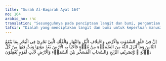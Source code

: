 ```yaml
---
title: "Surah Al-Baqarah Ayat 164"
no: 164
arabic_no: ١٦٤
translation: "Sesungguhnya pada penciptaan langit dan bumi, pergantian malam dan siang, kapal yang berlayar di laut dengan (muatan) yang bermanfaat bagi manusia, apa yang diturunkan Allah dari langit berupa air, lalu dengan itu dihidupkan-Nya bumi setelah mati (kering), dan Dia tebarkan di dalamnya bermacam-macam binatang, dan perkisaran angin dan awan yang dikendalikan antara langit dan bumi, (semua itu) sungguh, merupakan tanda-tanda (kebesaran Allah) bagi orang-orang yang mengerti."
tafsir: "Dialah yang menciptakan langit dan bumi untuk keperluan manusia, maka seharusnyalah manusia memperhatikan dan merenungkan rahmat Allah yang Mahasuci itu karena dengan memperhatikan isi alam semuanya akan bertambah yakinlah dia pada keesaan dan kekuasaan-Nya, akan bertambah luas ilmu pengetahuannya mengenai alam ciptaan-Nya, pengetahuan itu dapat dimanfaatkan sebagaimana yang dikehendaki oleh Allah yang Maha Mengetahui. \n\nDalam ayat ini Allah swt \"menuntun\" manusia untuk mau melihat, memperhatikan dan memikirkan segala yang ada dan terjadi di sekitarnya dengan menyebutkan ciptaan-ciptaan Nya. Penciptaan langit dan bumi sungguh sarat akan rahasia dan tanda-tanda kebesaran Allah swt. Ciptaan-ciptaan Allah itu ada yang bisa langsung terlihat dan nyata kemanfaatannya sehingga mudah kita memahaminya, tetapi tidak sedikit untuk memahaminya perlu melalui prosesi pemikiran dan perenungan yang panjang dan dalam. \n\nUpaya manusia untuk mengetahui rahasia dan tanda kebesaran Allah, telah pula mendorong mereka untuk semakin dekat kepada-Nya. Memahami kehebatan, kecanggihan dan keharmonisan jagat raya ini telah membuat tidak sedikit ilmuwan semakin menyadari dan yakin bahwa sesungguhnya semua yang ada di alam semesta ini sengaja direncanakan, dibuat, diatur, dan dipelihara oleh-Nya.\n\nPerkembangan ilmu pengetahuan dan teknologi telah membawa manusia pada kesimpulan bahwa sistem Tata Surya yang terdiri dari jutaan bintang bahkan mungkin lebih (termasuk di dalamnya bumi kita ini) hanyalah menjadi bagian kecil dari Galaksi Bima Sakti yang memuat lebih dari 100 milyar bintang. Dan Bima Sakti-pun hanyalah satu dari 500 milyar lebih galaksi dalam jagat raya yang diketahui.\n\nSesungguhnya semua bintang-bintang dalam alam semesta ini berada dalam lintasan orbit masing-masing yang telah ditentukan (adz-dzariyat/51 :7). Orbit-orbit dalam alam semesta juga dimiliki oleh galaksi-galaksi yang bergerak pada kecepatan yang tinggi dalam orbit-orbit yang telah ditetapkan. Ketika mereka bergerak, tidak ada satupun benda-benda langit ini yang memotong orbit atau bertabrakan dengan benda langit lainnya. \n\nBegitu pula perihal bumi ciptaan-Nya, semuanya menunjukkan kesempurnaan penciptanya. Allah berfirman yang artinya: \n\n¦Dan di bumi ini terdapat tanda-tanda kekuasan Allah bagi orang-orang yang yakin¦.. (adz-dzariyat/51: 20)\n\nSebuah ensiklopedia sains modern menggambarkan unsur-unsur kimia yang ada di bumi kita ini mempunyai variasi yang menakjubkan. Beberapa di antaranya langka karena susah ditemukan tapi ada juga yang berlimpah. Ada yang dapat dilihat oleh mata telanjang karena berbentuk cairan dan padatan, tetapi ada juga yang tak nampak karena berupa gas. Kenyataan ini mestinya dapat membimbing kita untuk semakin terkesan dengan keagungan dan keesaan Sang Pencipta nya, Allah swt.\n\nMunculnya siang dan malam silih berganti mengajak kita berfikir tentang adanya pengaturan yang sempurna. Pertanyaan yang muncul adalah \"siapa yang mengatur itu semua?\" Silih bergantinya malam dan siang, serta bergilir-nya antara keduanya, panjang dan pendeknya waktu, dan adanya berbagai musim merupakan pengaturan iklim yang sempurna yang terkondisi dengan nyaman untuk dapat dihuni oleh manusia. Kata al-fulk dalam ayat ini berarti bahtera atau perahu. Untuk membuat perahu dibutuhkan pengetahuan tentang sifat air, pergerakan angin, udara, awan yang berhubungan dengan musim, kaidah-kaidah dasar fisika fluida serta hukum dasar lainnya, seperti hukum Archimides untuk benda mengapung, ataupun konsep desain dan konstruksi. Akhirnya manusia dapat membuat kapal atau perahu untuk berlayar mengarungi lautan sehingga mereka dapat menjelajahi pelosok bumi. Di dalam silih bergantinya malam dan siang ini terdapat petunjuk tentang waktu dan arah lantaran kedua hal ini dibutuhkan dalam pelayaran. Dari fenomena alam ini pula manusia menciptakan ilmu falak dan pengetahuan tentang cuaca yang gunanya sangat banyak bagi memenuhi keperluan manusia. Allah berfirman yang artinya sebagai berikut:\n\n\"¦.Dan Dia lah yang menjadikan bintang-bintang bagimu, agar kamu menjadikannya petunjuk dalam kegelapan di darat dan di laut... (al-An'am/6: 97). Kemudian \"Dia turunkan dari langit berupa air\".\n\nDi dalam Al-Qur'an terdapat sejumlah ayat yang menjelaskan bagaimana Allah swt menurunkan air hujan. Ayat-ayat dimaksud adalah ar-Rum/30: 48; Qaf/50:9-11; Gafir/23: 18 dan 48-50; al-hijr/15: 22; Fathir/35: 91; al-A'raf/7: 57; al-Jasiyah/45: 5; ar-Ra'd/13 :17; al-Mulk/67 :30; az-Zumar/39: 21; an-Nur/24:43 dan al-Waqi'ah/56: 68.\n\nTerjadinya hujan secara sederhana dapat dijelaskan sebagai berikut. Diawali dengan adanya penguapan air yang disebabkan oleh panasnya udara yang memanasi permukaan laut. Pemanasan mengakibatkan terjadinya pergeseran molekul-molekul zat air yang kemudian menjadi uap. Ketika uap tersebut naik ke atas, terbentuklah awan yang semakin menebal. Karena dingin dan berat awan tebal tadi berubah menjadi titik-titik air yang kemudian jatuh ke bumi. Itulah yang dinamakan hujan\".\n\n¦ lalu dengan air itu Dia hidupkan bumi sesudah mati (kering)-nya dan Dia sebarkan di bumi itu segala jenis hewan¦ (al-Baqarah/2: 164)\n\nDengan air inilah timbul kehidupan dengan berbagai tumbuhan di permukaan bumi, yang kemudian dimanfaatkan hewan dan manusia sebagai sumber kehidupan mereka. Akhirnya kehidupan di bumi berkembang sebagaimana bisa kita saksikan. Hal inipun diisyaratkan dalam firman Allah yang artinya sebagai berikut:\n\n¦.Dan kamu lihat bumi ini kering, kemudian apabila Kami turunkan air diatasnya, hiduplah bumi itu dan suburlah dan menumbuhkan berbagai macam tumbuh-tumbuhan yang indah¦ (al-hajj/22: 5).\n\nTurunnya hujan yang menjadi pendukung kehidupan bagi tumbuhan, hewan dan manusia demikian itu merupakan bukti bahwa Allah Maha Esa dan Maha Menciptakan. Dan jika ditinjau dari segi kemanfaatannya, maka kenyataan tersebut merupakan rahmat Ilahi.\n\nHendaklah selalu diperhatikan dan diselidiki apa yang tersebut dalam ayat ini, yaitu:\n\n1.Diciptakannya bumi yang didiami manusia ini dan apa yang tersimpan di dalamnya merupakan perbendaharaan dan kekayaan yang tidak akan habis-habisnya baik di darat maupun di laut. Semua itu adalah nikmat dan kasih sayang Allah kepada manusia, oleh karena itu manusia harus memanfaatkan, menjaga dan melestarikannya untuk kehidupan yang baik dari generasi ke generasi berikutnya.\n\n2.Penciptaan langit dengan bintang-bintang dan planet semua berjalan dan bergerak menurut tata tertib dan aturan Ilahi. Tidak ada yang menyimpang dari aturan-aturan itu, apabila terjadi penyimpangan, akan terjadi tabrakan antara yang satu dengan yang lain dan akan binasalah alam ini seluruhnya. Hal ini tidak akan terjadi kecuali bila penciptanya sendiri yaitu Allah yang Mahakuasa telah menghendaki terjadinya hal tersebut.\n\n3. Pertukaran malam dan siang dan perbedaan panjang dan pendeknya waktu malam dan siang pada beberapa negeri karena perbedaan letaknya, kesemuanya itu membawa faedah dan manfaat yang amat besar bagi manusia. Walaupun sebab-sebabnya telah diketahui dengan perantaraan ilmu falak, tetapi penelitian manusia dalam hal ini harus dipergiat dan diperdalam lagi sehingga dengan pengetahuan itu manusia dapat lebih maju lagi dalam memanfaatkan rahmat Tuhan.\n\n4.Bahtera yang berlayar di lautan untuk membawa manusia dari satu negeri ke negeri lain dan untuk membawa barang-barang perniagaan untuk memajukan perekonomian. Bagi orang yang belum pernah berlayar di tengah-tengah samudera yang luas mungkin hal ini tidak akan menarik perhatian, tetapi bagi pelaut-pelaut yang selalu mengarungi lautan yang menjalani bagaimana hebatnya serangan ombak dan badai apalagi bila dalam keadaan gelap gulita di malam hari, hal ini pasti akan membawa kepada kesadaran bahwa memang segala sesuatu itu dikendalikan dan berada di bawah inayah Allah yang Mahakuasa dan Mahaperkasa.\n\n5.Allah swt menurunkan hujan dari langit sehingga dengan air hujan itu bumi yang telah mati atau kering dapat menjadi hidup dan subur, dan segala macam hewan dapat pula melangsungkan hidupnya dengan adanya air tersebut. Dapat digambarkan, bagaimana jika hujan tidak turun dari langit, semua daratan akan menjadi gurun, semua makhluk yang hidup akan mati dan musnah kekeringan.\n\n6.Perubahan arah angin dari suatu tempat ke tempat yang lain merupakan suatu tanda dan bukti bagi kekuasaan Allah serta kebesaran rahmat-Nya bagi manusia. Dahulu, sebelum adanya kapal api, kapal-kapal layarlah yang dipakai mengarungi lautan yang luas; dan bila tidak ada angin tentu kapal itu tidak dapat bergerak ke tempat yang dituju. Di antara angin itu ada yang menghalau awan ke tempat-tempat yang dikehendaki Allah, bahkan ada pula yang mengawinkan sari tumbuhan, dan banyak lagi rahasia-rahasia yang terpendam yang belum dapat diselidiki dan diketahui oleh manusia.\n\n7.Demikian pula, harus dipikirkan dan diperhatikan kebesaran nikmat Allah kepada manusia dengan bertumpuk-tumpuknya awan antara langit dan bumi. Ringkasnya, semua rahmat yang diciptakan Allah termasuk apa yang tersebut dalam ayat 164 ini patut dipikirkan dan direnungkan bahkan dibahas serta diteliti, untuk meresapkan keimanan yang mendalam dalam kalbu, dan untuk memajukan ilmu pengetahuan yang juga membawa kepada pengakuan akan keesaan dan kebesaran Allah."
---
```

اِنَّ فِيْ خَلْقِ السَّمٰوٰتِ وَالْاَرْضِ وَاخْتِلَافِ الَّيْلِ وَالنَّهَارِ وَالْفُلْكِ الَّتِيْ تَجْرِيْ فِى الْبَحْرِ بِمَا يَنْفَعُ النَّاسَ وَمَآ اَنْزَلَ اللّٰهُ مِنَ السَّمَاۤءِ مِنْ مَّاۤءٍ فَاَحْيَا بِهِ الْاَرْضَ بَعْدَ مَوْتِهَا وَبَثَّ فِيْهَا مِنْ كُلِّ دَاۤبَّةٍ ۖ وَّتَصْرِيْفِ الرِّيٰحِ وَالسَّحَابِ الْمُسَخَّرِ بَيْنَ السَّمَاۤءِ وَالْاَرْضِ لَاٰيٰتٍ لِّقَوْمٍ يَّعْقِلُوْنَ